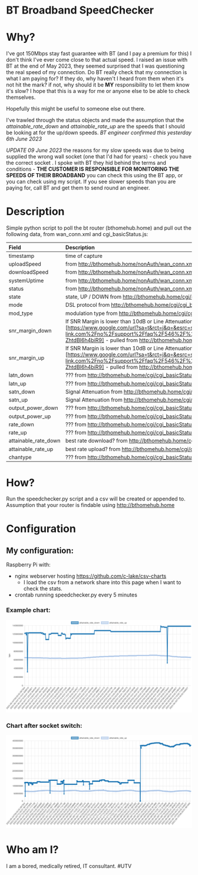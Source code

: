 # BT Broadband SpeedChecker

# Why?
I've got 150Mbps stay fast guarantee with BT (and I pay a premium for this) I don't think I've ever come close to that actual speed. I raised an issue with BT at the end of May 2023, they seemed surprised that I was questioning the real speed of my connection. Do BT really check that my connection is what I am paying for? If they do, why haven't I heard from them when it's not hit the mark? if not, why should it be **MY** responsibility to let them know it's slow? I hope that this is a way for me or anyone else to be able to check themselves.

Hopefully this might be useful to someone else out there.

I've trawled through the status objects and made the assumption that the *attainable_rate_down* and *attainable_rate_up* are the speeds that I should be looking at for the up/down speeds. *BT engineer confirmed this yesterday 6th June 2023*

*UPDATE 09 June 2023* the reasons for my slow speeds was due to being supplied the wrong wall socket (one that I'd had for years) - check you have the correct socket . I spoke with BT they hid behind the terms and conditions - **THE CUSTOMER IS RESPONSIBLE FOR MONITORING THE SPEEDS OF THEIR BROADBAND** you can check this using the BT app, or you can check using my script. If you see slower speeds than you are paying for, call BT and get them to send round an engineer.

# Description
Simple python script to poll the bt router (bthomehub.home) and pull out the following data, from wan_conn.xml and cgi_basicStatus.js:

| Field | Description |
| :--- | :--- |
| timestamp | time of capture |
| uploadSpeed | from http://bthomehub.home/nonAuth/wan_conn.xml |
| downloadSpeed | from http://bthomehub.home/nonAuth/wan_conn.xml |
| systemUptime | from http://bthomehub.home/nonAuth/wan_conn.xml |
| status | from http://bthomehub.home/nonAuth/wan_conn.xml |   
| state | state, UP / DOWN from http://bthomehub.home/cgi/cgi_basicStatus.js |
| mode | DSL protocol from http://bthomehub.home/cgi/cgi_basicStatus.js |
| mod_type | modulation type from http://bthomehub.home/cgi/cgi_basicStatus.js |       
| snr_margin_down | If SNR Margin is lower than 10dB or Line Attenuation higher than 45dB, your line quality is poor and may suffer from Internet dropping. In this condition, please contact your ISP to check your line quality. [https://www.google.com/url?sa=t&rct=j&q=&esrc=s&source=web&cd=&cad=rja&uact=8&ved=2ahUKEwjd4dGesqr_AhVGUcAKHcEVAXAQFnoECBIQAw&url=https%3A%2F%2Fwww.tp-link.com%2Fno%2Fsupport%2Ffaq%2F546%2F%23%3A~%3Atext%3DIf%2520SNR%2520Margin%2520is%2520lower%2Cto%2520check%2520your%2520line%2520quality.&usg=AOvVaw2mWeSuzI-ZhtdBl6h4biR9] - pulled from http://bthomehub.home/cgi/cgi_basicStatus.js |
| snr_margin_up | If SNR Margin is lower than 10dB or Line Attenuation higher than 45dB, your line quality is poor and may suffer from Internet dropping. In this condition, please contact your ISP to check your line quality. [https://www.google.com/url?sa=t&rct=j&q=&esrc=s&source=web&cd=&cad=rja&uact=8&ved=2ahUKEwjd4dGesqr_AhVGUcAKHcEVAXAQFnoECBIQAw&url=https%3A%2F%2Fwww.tp-link.com%2Fno%2Fsupport%2Ffaq%2F546%2F%23%3A~%3Atext%3DIf%2520SNR%2520Margin%2520is%2520lower%2Cto%2520check%2520your%2520line%2520quality.&usg=AOvVaw2mWeSuzI-ZhtdBl6h4biR9] - pulled from http://bthomehub.home/cgi/cgi_basicStatus.js |
| latn_down | ??? from http://bthomehub.home/cgi/cgi_basicStatus.js |
| latn_up | ??? from http://bthomehub.home/cgi/cgi_basicStatus.js |
| satn_down | Signal Attenuation from http://bthomehub.home/cgi/cgi_basicStatus.js |
| satn_up | Signal Attenuation from http://bthomehub.home/cgi/cgi_basicStatus.js |
| output_power_down | ??? from http://bthomehub.home/cgi/cgi_basicStatus.js |
| output_power_up | ??? from http://bthomehub.home/cgi/cgi_basicStatus.js |
| rate_down | ??? from http://bthomehub.home/cgi/cgi_basicStatus.js |
| rate_up | ??? from http://bthomehub.home/cgi/cgi_basicStatus.js |
| attainable_rate_down | best rate download? from http://bthomehub.home/cgi/cgi_basicStatus.js |
| attainable_rate_up | best rate upload? from http://bthomehub.home/cgi/cgi_basicStatus.js |
| chantype | ??? from http://bthomehub.home/cgi/cgi_basicStatus.js |

# How?
Run the speedchecker.py script and a csv will be created or appended to. Assumption that your router is findable using http://bthomehub.home

# Configuration
## My configuration:
Raspberry Pi with:
 - nginx webserver hosting https://github.com/c-lake/csv-charts
   - I load the csv from a network share into this page when I want to check the stats.
 - crontab running speedchecker.py every 5 minutes

### Example chart:
![Example speed chart](https://github.com/bielesibub/bt-speedchecker/blob/main/support/bt-speedchecker.png)

### Chart after socket switch:
![Speed chart Post Socket change](https://github.com/bielesibub/bt-speedchecker/blob/main/support/bt-speedchecker-post-switch.png)

# Who am I?
I am a bored, medically retired, IT consultant. #UTV
